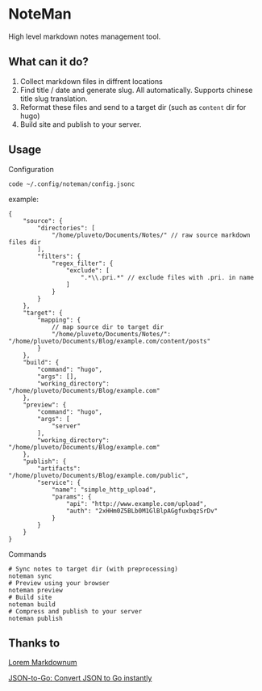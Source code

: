 # NoteMan

High level markdown notes management tool.


## What can it do?

1. Collect markdown files in diffrent locations
1. Find title / date and generate slug. All automatically. Supports chinese title slug translation.
1. Reformat these files and send to a target dir (such as `content` dir for hugo)
1. Build site and publish to your server.

## Usage

Configuration

```
code ~/.config/noteman/config.jsonc
```

example:

```
{
    "source": {
        "directories": [
            "/home/pluveto/Documents/Notes/" // raw source markdown files dir
        ],
        "filters": {
            "regex_filter": {
                "exclude": [
                    ".*\\.pri.*" // exclude files with .pri. in name
                ]
            }
        }
    },
    "target": {
        "mapping": {
            // map source dir to target dir
            "/home/pluveto/Documents/Notes/": "/home/pluveto/Documents/Blog/example.com/content/posts"
        }
    },
    "build": {
        "command": "hugo",
        "args": [],
        "working_directory": "/home/pluveto/Documents/Blog/example.com"
    },
    "preview": {
        "command": "hugo",
        "args": [
            "server"
        ],
        "working_directory": "/home/pluveto/Documents/Blog/example.com"
    },
    "publish": {
        "artifacts": "/home/pluveto/Documents/Blog/example.com/public",
        "service": {
            "name": "simple_http_upload",
            "params": {
                "api": "http://www.example.com/upload",
                "auth": "2xHHm0Z5BLb0M1GlBlpAGgfuxbqzSrDv"
            }
        }
    }
}
```

Commands

```shell
# Sync notes to target dir (with preprocessing)
noteman sync
# Preview using your browser
noteman preview
# Build site
noteman build
# Compress and publish to your server
noteman publish
```


## Thanks to

[Lorem Markdownum](https://jaspervdj.be/lorem-markdownum/)

[JSON-to-Go: Convert JSON to Go instantly](https://mholt.github.io/json-to-go/)